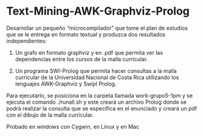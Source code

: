# Text-Mining-AWK-Graphviz-Prolog
Desarrollar un pequeño “microcompilador” que tome el plan de estudios que se le entrega en formato textual y produzca dos resultados independientes: 

1. Un grafo en formato graphviz y en .pdf que permita ver las dependencias entre los cursos de la malla curricular.

2. Un programa SWI-Prolog que permita hacer consultas a la malla curricular de la Universidad Nacional de Costa Rica utilizando los lenguajes AWK-Graphviz y Swipl Prolog.

Para ejecutarlo, se posiciona en la carpeta llamada work-grupo5-1pm y se ejecuta el comando ./runall.sh y este creará un archivo Prolog donde se podrá realizar la consulta que se especifica en el enunciado y creará un pdf con el dibujo de la malla curricular. 

Probado en windows con Cygwin, en Linux y en Mac
